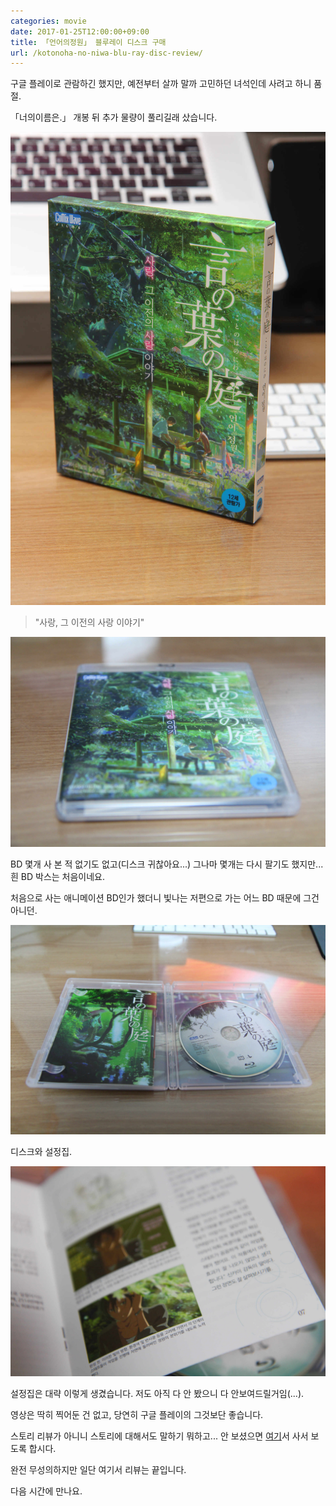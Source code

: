```yaml
---
categories: movie
date: 2017-01-25T12:00:00+09:00
title: 「언어의정원」 블루레이 디스크 구매
url: /kotonoha-no-niwa-blu-ray-disc-review/
---
```


구글 플레이로 관람하긴 했지만, 예전부터 살까 말까 고민하던 녀석인데 사려고 하니 품절.

「너의이름은.」 개봉 뒤 추가 물량이 풀리길래 샀습니다.

<img src="/images/S1MOM87LPl.jpg" alt="niceb5y blog">

> "사랑, 그 이전의 사랑 이야기"

<img src="/images/SkbdfU7IDx.jpg" alt="niceb5y blog">

BD 몇개 사 본 적 없기도 없고(디스크 귀찮아요...) 그나마 몇개는 다시 팔기도 했지만... 흰 BD 박스는 처음이네요.

처음으로 사는 애니메이션 BD인가 했더니 빛나는 저편으로 가는 어느 BD 때문에 그건 아니던.


<img src="/images/SyeuG8Q8Dl.jpg" alt="niceb5y blog">

디스크와 설정집.

<img src="/images/SyuMUXIPg.jpg" alt="niceb5y blog">

설정집은 대략 이렇게 생겼습니다. 저도 아직 다 안 봤으니 다 안보여드릴거임(...).

영상은 딱히 찍어둔 건 없고, 당연히 구글 플레이의 그것보단 좋습니다.

스토리 리뷰가 아니니 스토리에 대해서도 말하기 뭐하고... 안 보셨으면 [여기](https://play.google.com/store/movies/details/언어의_정원_자막판?id=6_NOAtb6y2A)서 사서 보도록 합시다.

완전 무성의하지만 일단 여기서 리뷰는 끝입니다.

다음 시간에 만나요.
